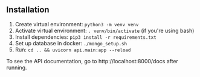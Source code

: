 ## Installation

1. Create virtual environment: `python3 -m venv venv`
2. Activate virtual environment: `. venv/bin/activate` (if you're using bash)
3. Install dependencies: `pip3 install -r requirements.txt`
4. Set up database in docker: `./mongo_setup.sh`
5. Run: `cd .. && uvicorn api.main:app --reload`

To see the API documentation, go to http://localhost:8000/docs after running.
